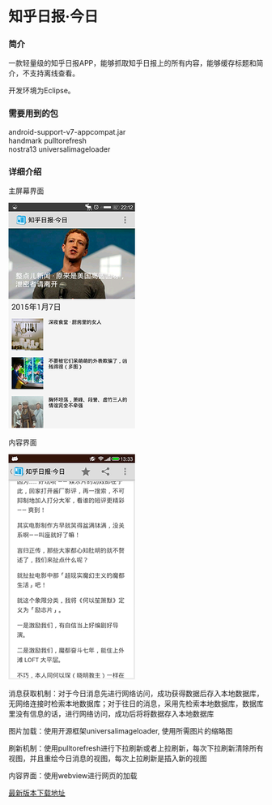 知乎日报·今日
==========

### 简介

一款轻量级的知乎日报APP，能够抓取知乎日报上的所有内容，能够缓存标题和简介，不支持离线查看。

开发环境为Eclipse。

### 需要用到的包

android-support-v7-appcompat.jar  
handmark pulltorefresh  
nostra13 universalimageloader  

### 详细介绍

主屏幕界面
 
![main](screen_shot/zhihu.PNG "主屏幕")

内容界面

![detail](screen_shot/detail.png "详细")


消息获取机制：对于今日消息先进行网络访问，成功获得数据后存入本地数据库，无网络连接时检索本地数据库；对于往日的消息，采用先检索本地数据库，数据库里没有信息的话，进行网络访问，成功后将将数据存入本地数据库

图片加载：使用开源框架universalimageloader, 使用所需图片的缩略图

刷新机制：使用pulltorefresh进行下拉刷新或者上拉刷新，每次下拉刷新清除所有视图，并且重绘今日消息的视图，每次上拉刷新是插入新的视图

内容界面：使用webview进行网页的加载

[最新版本下载地址](https://gitcafe.com/MaybeMercy/AppLibrary/raw/master/zhihupocket.apk)